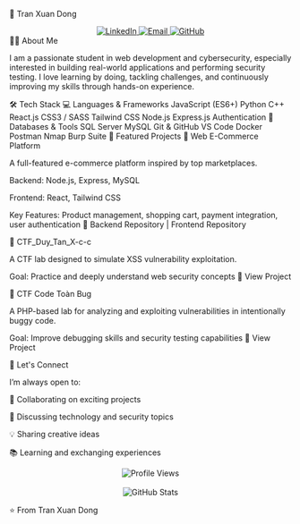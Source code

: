 🚀 Tran Xuan Dong
<div align="center"> <a href="https://www.linkedin.com/in/%C4%91%C3%B4ng-tr%E1%BA%A7n-34ab65308/"> <img src="https://img.shields.io/badge/LinkedIn-Connect-blue?style=for-the-badge&logo=linkedin" alt="LinkedIn"/> </a> <a href="mailto:trandongbnn@gmail.com"> <img src="https://img.shields.io/badge/Email-Contact-red?style=for-the-badge&logo=gmail" alt="Email"/> </a> <a href="https://github.com/TranDongA3"> <img src="https://img.shields.io/badge/GitHub-Follow-black?style=for-the-badge&logo=github" alt="GitHub"/> </a> </div>
👨‍💻 About Me

I am a passionate student in web development and cybersecurity, especially interested in building real-world applications and performing security testing.
I love learning by doing, tackling challenges, and continuously improving my skills through hands-on experience.

🛠️ Tech Stack
💻 Languages & Frameworks
JavaScript (ES6+)	Python	C++
React.js	CSS3 / SASS	Tailwind CSS
Node.js	Express.js	Authentication
🧰 Databases & Tools
SQL Server	MySQL
Git & GitHub	VS Code
Docker	Postman
Nmap	Burp Suite
🚀 Featured Projects
🛒 Web E-Commerce Platform

A full-featured e-commerce platform inspired by top marketplaces.

Backend: Node.js, Express, MySQL

Frontend: React, Tailwind CSS

Key Features: Product management, shopping cart, payment integration, user authentication
🔗 Backend Repository | Frontend Repository

🧪 CTF_Duy_Tan_X-c-c

A CTF lab designed to simulate XSS vulnerability exploitation.

Goal: Practice and deeply understand web security concepts
🔗 View Project

🐞 CTF Code Toàn Bug

A PHP-based lab for analyzing and exploiting vulnerabilities in intentionally buggy code.

Goal: Improve debugging skills and security testing capabilities
🔗 View Project

🤝 Let's Connect

I’m always open to:

🤝 Collaborating on exciting projects

💬 Discussing technology and security topics

💡 Sharing creative ideas

📚 Learning and exchanging experiences

<div align="center"> <img src="https://komarev.com/ghpvc/?username=TranDongA3&style=flat-square&color=blue" alt="Profile Views"/> <br/><br/> <img src="https://github-readme-stats.vercel.app/api?username=TranDongA3&show_icons=true&theme=radical" alt="GitHub Stats"/> </div>

⭐ From Tran Xuan Dong
